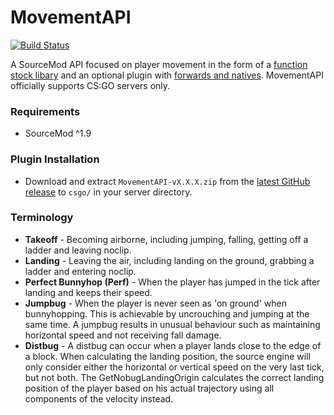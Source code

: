 # MovementAPI

[![Build Status](https://travis-ci.org/danzayau/MovementAPI.svg?branch=master)](https://travis-ci.org/danzayau/MovementAPI)

A SourceMod API focused on player movement in the form of a [function stock libary](addons/sourcemod/scripting/include/movement.inc) and an optional plugin with [forwards and natives](addons/sourcemod/scripting/include/movementapi.inc). MovementAPI officially supports CS:GO servers only.

### Requirements

 * SourceMod ^1.9
 
### Plugin Installation

 * Download and extract ```MovementAPI-vX.X.X.zip``` from the [latest GitHub release](https://github.com/danzayau/MovementAPI/releases/latest) to ```csgo/``` in your server directory.
 
### Terminology

 * **Takeoff** - Becoming airborne, including jumping, falling, getting off a ladder and leaving noclip.
 * **Landing** - Leaving the air, including landing on the ground, grabbing a ladder and entering noclip.
 * **Perfect Bunnyhop (Perf)** - When the player has jumped in the tick after landing and keeps their speed.
 * **Jumpbug** - When the player is never seen as 'on ground' when bunnyhopping. This is achievable by uncrouching and jumping at the same time. A jumpbug results in unusual behaviour such as maintaining horizontal speed and not receiving fall damage.
 * **Distbug** - A distbug can occur when a player lands close to the edge of a block. When calculating the landing position, the source engine will only consider either the horizontal or vertical speed on the very last tick, but not both. The GetNobugLandingOrigin calculates the correct landing position of the player based on his actual trajectory using all components of the velocity instead.